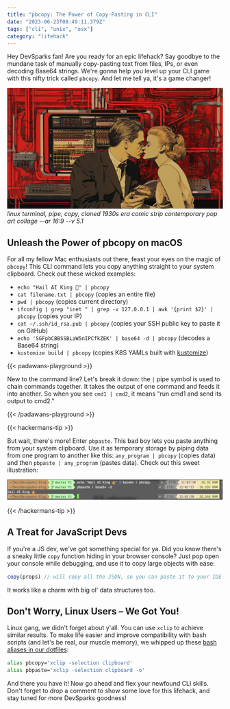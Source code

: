 ```yaml
---
title: "pbcopy: The Power of Copy-Pasting in CLI"
date: "2023-06-23T08:49:11.379Z"
tags: ["cli", "unix", "osx"]
category: "lifehack"
---
```



Hey DevSparks fan! Are you ready for an epic lifehack? Say goodbye to the mundane task of manually copy-pasting text from files, IPs, or even decoding Base64 strings. We're gonna help you level up your CLI game with this nifty trick called `pbcopy`. And let me tell ya, it's a game changer!

![Pipes terminal oldschool illustration](./03-pbcopy.png)
_linux terminal, pipe, copy, cloned 1930s era comic strip contemporary pop art collage --ar 16:9 --v 5.1_

## Unleash the Power of pbcopy on macOS

For all my fellow Mac enthusiasts out there, feast your eyes on the magic of `pbcopy`! This CLI command lets you copy anything straight to your system clipboard. Check out these wicked examples:

- `echo "Hail AI King 👑" | pbcopy`
- `cat filename.txt | pbcopy` (copies an entire file)
- `pwd | pbcopy` (copies current directory)
- `ifconfig | grep "inet " | grep -v 127.0.0.1 | awk '{print $2}' | pbcopy` (copies your IP)
- `cat ~/.ssh/id_rsa.pub | pbcopy` (copies your SSH public key to paste it on GitHub)
- `echo 'SGFpbCBBSSBLaW5nIPCfkZEK' | base64 -d | pbcopy` (decodes a Base64 string)
- `kustomize build | pbcopy` (copies K8S YAMLs built with [kustomize](https://kustomize.io))

\{{< padawans-playground >}}

New to the command line? Let's break it down: the `|` pipe symbol is used to chain commands together. It takes the output of one command and feeds it into another. So when you see `cmd1 | cmd2`, it means "run cmd1 and send its output to cmd2."

\{{< /padawans-playground >}}

\{{< hackermans-tip >}}

But wait, there's more! Enter `pbpaste`. This bad boy lets you paste anything from your system clipboard. Use it as temporary storage by piping data from one program to another like this: `any_program | pbcopy` (copies data) and then `pbpaste | any_program` (pastes data). Check out this sweet illustration:

![pbcopy and pbpaste](./03-pbcopy-pbpaste.png)

\{{< /hackermans-tip >}}


## A Treat for JavaScript Devs

If you're a JS dev, we've got something special for ya. Did you know there's a sneaky little `copy` function hiding in your browser console? Just pop open your console while debugging, and use it to copy large objects with ease:

```javascript
copy(props) // will copy all the JSON, so you can paste it to your IDE
```

It works like a charm with big ol' data structures too.

## Don't Worry, Linux Users – We Got You!

Linux gang, we didn't forget about y'all. You can use `xclip` to achieve similar results. To make life easier and improve compatibility with bash scripts (and let's be real, our muscle memory), we whipped up these [bash aliases in our dotfiles](https://github.com/goooseman/dotfiles/blob/master/dot_dotfiles/source/aliases/linux/pb.sh):

```bash
alias pbcopy='xclip -selection clipboard'
alias pbpaste='xclip -selection clipboard -o'
```

And there you have it! Now go ahead and flex your newfound CLI skills. Don't forget to drop a comment to show some love for this lifehack, and stay tuned for more DevSparks goodness!